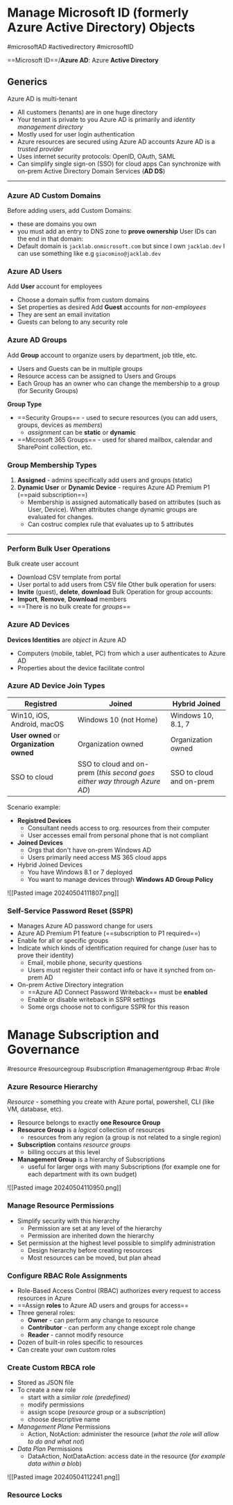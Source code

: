 # Manage Microsoft ID (formerly Azure Active Directory) Objects

#microsoftAD #activedirectory #microsoftID

==Microsoft ID==/**Azure AD**: Azure **Active Directory**

## Generics
Azure AD is multi-tenant
- All customers (tenants) are in one huge directory
- Your tenant is private to you
Azure AD is primarily and *identity management directory*
- Mostly used for user login authentication
- Azure resources are secured using Azure AD accounts
Azure AD is a *trusted provider*
- Uses internet security protocols: OpenID, OAuth, SAML
- Can simplify single sign-on (SSO) for cloud apps
Can synchronize with on-prem Active Directory Domain Services (**AD DS**)

---
### Azure AD Custom Domains
Before adding users, add Custom Domains:
- these are domains you own
- you must add an entry to DNS zone to **prove ownership**
User IDs can the end in that domain:
- Default domain is `jacklab.onmicrosoft.com` but since I own `jacklab.dev` I can use something like e.g `giacomino@jacklab.dev`
### Azure AD Users
Add **User** account for employees
- Choose a domain suffix from custom domains
- Set properties as desired
Add **Guest** accounts for *non-employees*
- They are sent an email  invitation
- Guests can belong to any security role
### Azure AD Groups
Add **Group** account to organize users by department, job title, etc.
- Users and Guests can be in multiple groups
- Resource access can be assigned to Users and Groups
- Each Group has an owner who can change the membership to a group (for Security Groups)

**Group Type**
- ==Security Groups== - used to secure resources (you can add users, groups, devices as *members*)
	- *assignment* can be **static** or **dynamic**
- ==Microsoft 365 Groups== - used for shared mailbox, calendar and SharePoint collection, etc.

### Group Membership Types
1. **Assigned** - admins specifically add users and groups (static)
2. **Dynamic User** or **Dynamic Device** - requires Azure AD Premium P1 (==paid subscription==)
	- Membership is assigned automatically based on attributes (such as User, Device). When attributes change dynamic groups are evaluated for changes.
	- Can costruc complex rule that evaluates up to 5 attributes

---
### Perform Bulk User Operations
Bulk create user account
- Download CSV template from portal
- User portal to add users from CSV file
Other bulk operation for users:
- **Invite** (guest), **delete**, **download**
Bulk Operation for group accounts:
- **Import**, **Remove**, **Download** members
- ==There is no bulk create for *groups*==

### Azure AD Devices
**Devices Identities** are *object* in Azure AD
- Computers (mobile, tablet, PC) from which a user authenticates to Azure AD
- Properties about the device facilitate control

### Azure AD Device Join Types
| **Registred**                            | **Joined**                                                                | **Hybrid Joined**        |
| ---------------------------------------- | ------------------------------------------------------------------------- | ------------------------ |
| Win10, iOS, Android, macOS               | Windows 10 (not Home)                                                     | Windows 10, 8.1, 7       |
| **User owned** or **Organization owned** | Organization owned                                                        | Organization owned       |
| SSO to cloud                             | SSO to cloud and on-prem (*this second goes either way through Azure AD*) | SSO to cloud and on-prem |

Scenario example:
- **Registred Devices**
	- Consultant needs access to org. resources from their computer
	- User accesses email from personal phone that is not compliant
- **Joined Devices**
	- Orgs that don't have on-prem Windows AD
	- Users primarily need access MS 365 cloud apps
- Hybrid Joined Devices
	- You have Windows 8.1 or 7 deployed
	- You want to manage devices through **Windows AD Group Policy**

![[Pasted image 20240504111807.png]]

### Self-Service Password Reset (SSPR)
- Manages Azure AD password change for users
- Azure AD Premium P1 feature (==subscription to P1 required==)
- Enable for all or specific groups
- Indicate which kinds of identification required for change (user has to prove their identity)
	- Email, mobile phone, security questions
	- Users must register their contact info or have it synched from on-prem AD
- On-prem Active Directory integration
	- ==Azure AD Connect Password Writeback== must be **enabled**
	- Enable or disable writeback in SSPR settings
	- Some orgs choose not to configure SSPR for this reason

# Manage Subscription and Governance

#resource #resourcegroup #subscription #managementgroup #rbac #role
### Azure Resource Hierarchy

*Resource* - something you create with Azure portal, powershell, CLI (like VM, database, etc).
- Resource belongs to exactly **one Resource Group**
- **Resource Group** is a *logical* collection of resources
	- resources from any region (a group is not related to a single region)
- **Subscription** contains *resource groups*
	- billing occurs at this level
- **Management Group** is a hierarchy of Subscriptions
	- useful for larger orgs with many Subscriptions (for example one for each department with its own budget)
	
![[Pasted image 20240504110950.png]]

### Manage Resource Permissions
- Simplify security with this hierarchy
	- Permission are set at any level of the hierarchy
	- Permission are inherited down the hierarchy
- Set permission at the highest level possible to simplify administration
	- Design hierarchy before creating resources
	- Most resources can be moved, but plan ahead

### Configure RBAC Role Assignments
- Role-Based Access Control (RBAC) authorizes every request to access resources in Azure
- ==Assign **roles** to Azure AD users and groups for access==
- Three general roles:
	- **Owner** - can perform any change to resource
	- **Contributor** - can perform any change except role change
	- **Reader** - cannot modify resource
- Dozen of built-in roles specific to resources
- Can create your own custom roles

### Create Custom RBCA role
- Stored as JSON file
- To create a new role
	- start with a *similar role (predefined)*
	- modify permissions
	- assign scope (*resource group* or a *subscription*)
	- choose descriptive name
- *Management Plane* Permissions
	- Action, NotAction: administer the resource (*what the role will allow to do and what not*)
- *Data Plan* Permissions
	- DataAction, NotDataAction: access date in the resource (*for example data within a blob*)

![[Pasted image 20240504112241.png]]

### Resource Locks
